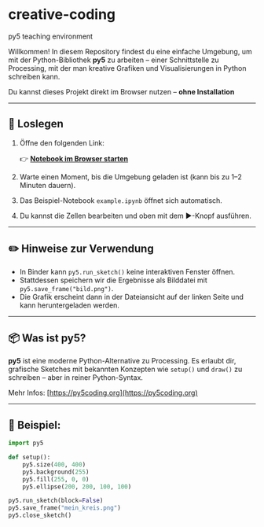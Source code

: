 # creative-coding
py5 teaching environment

Willkommen! In diesem Repository findest du eine einfache Umgebung, um mit der Python-Bibliothek **py5** zu arbeiten – einer Schnittstelle zu Processing, mit der man kreative Grafiken und Visualisierungen in Python schreiben kann.

Du kannst dieses Projekt direkt im Browser nutzen – **ohne Installation**

---

## 🔗 Loslegen

1. Öffne den folgenden Link:

   👉 **[Notebook im Browser starten](https://mybinder.org/v2/gh/DEIN_USERNAME/py5-binder-template/HEAD?filepath=example.ipynb)**

2. Warte einen Moment, bis die Umgebung geladen ist (kann bis zu 1–2 Minuten dauern).
3. Das Beispiel-Notebook `example.ipynb` öffnet sich automatisch.
4. Du kannst die Zellen bearbeiten und oben mit dem ▶️-Knopf ausführen.

---

## ✏️ Hinweise zur Verwendung

- In Binder kann `py5.run_sketch()` keine interaktiven Fenster öffnen.
- Stattdessen speichern wir die Ergebnisse als Bilddatei mit `py5.save_frame("bild.png")`.
- Die Grafik erscheint dann in der Dateiansicht auf der linken Seite und kann heruntergeladen werden.

---

## 📦 Was ist py5?

**py5** ist eine moderne Python-Alternative zu Processing. Es erlaubt dir, grafische Sketches mit bekannten Konzepten wie `setup()` und `draw()` zu schreiben – aber in reiner Python-Syntax.

Mehr Infos: [https://py5coding.org](https://py5coding.org)

---

## 🧠 Beispiel:

```python
import py5

def setup():
    py5.size(400, 400)
    py5.background(255)
    py5.fill(255, 0, 0)
    py5.ellipse(200, 200, 100, 100)

py5.run_sketch(block=False)
py5.save_frame("mein_kreis.png")
py5.close_sketch()
